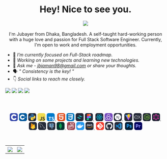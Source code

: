 <h1 align="center" >Hey! Nice to see you.</h1>
<P align="center"><a><img src="https://komarev.com/ghpvc/?username=jbjzeehad&label=Profile%20views&color=0e75b6&style=flat"/></a></P>
<p align="center">I'm Jubayer from Dhaka, Bangladesh. A self-taught hard-working person with a huge love and passion for Full Stack Software Engineer. Currently, I'm open to work and employment opportunities.</p>

- 🌱 *I’m currently focused on Full-Stack roadmap.*
- 🔭 *Working on some projects and learning new technologies.*
- 💬 *Ask me - jbjaman98@gmail.com or share your thoughts.*
- 🗣️ *" Consistency is the key! "*
- 👇 *Social links to reach me closely.*
<P>
<a target="_blank" href="https://linkedin.com/in/jbjzeehad/"><img src="https://img.shields.io/badge/LinkedIn-%230077B5.svg?logo=linkedin&logoColor=white"/></a>
<a target="_blank" href="https://facebook.com/zeinexhub"><img src="https://img.shields.io/badge/Facebook-%231877F2.svg?logo=Facebook&logoColor=white"/></a>
<a target="_blank" href="https://stackoverflow.com/users/21117227/jubayer-bin-jaman"><img src="https://img.shields.io/badge/-Stackoverflow-FE7A16?logo=stack-overflow&logoColor=white"/></a>
<a target="_blank" href="https://www.youtube.com/channel/UC34yNyrKajr4EW7yrUQxc4g"><img src="https://img.shields.io/youtube/channel/subscribers/UC34yNyrKajr4EW7yrUQxc4g"/></a>
</P>
<h2></h2>
<p align="center">
    <a href="https://github.com/jbjzeehad/github-readme-streak-stats"><img title="" alt="" src="https://github-readme-streak-stats.herokuapp.com/?user=jbjzeehad&theme=transparent&hide_border=true&stroke=0000"/></a>
    </p> 
<p align="center">
  <a href="" target="_blank" rel="noreferrer"> <img src="https://github.com/jbjzeehad/jbjzeehad/blob/main/icon/C.svg" alt="html" width="25" height="25"/></a>
  <a href="" target="_blank" rel="noreferrer"> <img src="https://github.com/jbjzeehad/jbjzeehad/blob/main/icon/CPP.svg" alt="html" width="25" height="25"/></a>
  <a href="" target="_blank" rel="noreferrer"> <img src="https://github.com/jbjzeehad/jbjzeehad/blob/main/icon/Python-Dark.svg" alt="html" width="25" height="25"/></a>
  <a href="" target="_blank" rel="noreferrer"> <img src="https://github.com/jbjzeehad/jbjzeehad/blob/main/icon/JavaScript.svg" alt="html" width="25" height="25"/></a>
 <a href="" target="_blank" rel="noreferrer"> <img src="https://github.com/jbjzeehad/jbjzeehad/blob/main/icon/TypeScript.svg" alt="html" width="25" height="25"/></a>.
  <a href="" target="_blank" rel="noreferrer"> <img src="https://github.com/jbjzeehad/jbjzeehad/blob/main/icon/HTML.svg" alt="html" width="25" height="25"/></a>
  <a href="" target="_blank" rel="noreferrer"> <img src="https://github.com/jbjzeehad/jbjzeehad/blob/main/icon/CSS.svg" alt="html" width="25" height="25"/></a>
  <a href="" target="_blank" rel="noreferrer"> <img src="https://github.com/jbjzeehad/jbjzeehad/blob/main/icon/TailwindCSS-Dark.svg" alt="html" width="25" height="25"/></a>
  <a href="" target="_blank" rel="noreferrer"> <img src="https://github.com/jbjzeehad/jbjzeehad/blob/main/icon/Figma-Dark.svg" alt="html" width="25" height="25"/></a>.
<!-- <a href="" target="_blank" rel="noreferrer"> <img src="https://github.com/jbjzeehad/jbjzeehad/blob/main/icon/Bootstrap.svg" alt="html" width="25" height="25"/></a>-->
  <a href="" target="_blank" rel="noreferrer"> <img src="https://github.com/jbjzeehad/jbjzeehad/blob/main/icon/React-Dark.svg" alt="html" width="25" height="25"/></a>
  <a href="" target="_blank" rel="noreferrer"> <img src="https://github.com/jbjzeehad/jbjzeehad/blob/main/icon/Redux.svg" alt="html" width="25" height="25"/></a>
  <a href="" target="_blank" rel="noreferrer"> <img src="https://github.com/jbjzeehad/jbjzeehad/blob/main/icon/NextJS-Dark.svg" alt="html" width="25" height="25"/></a>.
  <a href="" target="_blank" rel="noreferrer"> <img src="https://github.com/jbjzeehad/jbjzeehad/blob/main/icon/Vite-Dark.svg" alt="html" width="25" height="25"/></a>
  <a href="" target="_blank" rel="noreferrer"> <img src="https://github.com/jbjzeehad/jbjzeehad/blob/main/icon/ExpressJS-Dark.svg" alt="html" width="25" height="25"/></a>
  <a href="" target="_blank" rel="noreferrer"> <img src="https://github.com/jbjzeehad/jbjzeehad/blob/main/icon/NodeJS-Dark.svg" width="25" height="25"/></a>
<a href="" target="_blank" rel="noreferrer"><img src="https://github.com/jbjzeehad/jbjzeehad/blob/main/icon/GraphQL-Dark.svg" width="25" height="25"/></a>.
  <a href="" target="_blank" rel="noreferrer"> <img src="https://github.com/jbjzeehad/jbjzeehad/blob/main/icon/Firebase-Dark.svg" alt="html" width="25" height="25"/></a>
  <a href="" target="_blank" rel="noreferrer"> <img src="https://github.com/jbjzeehad/jbjzeehad/blob/main/icon/MySQL-Dark.svg" alt="html" width="25" height="25"/></a>
  <a href="" target="_blank" rel="noreferrer"> <img src="https://github.com/jbjzeehad/jbjzeehad/blob/main/icon/PostgreSQL-Dark.svg" alt="html" width="25" height="25"/></a>
  <a href="" target="_blank" rel="noreferrer"> <img src="https://github.com/jbjzeehad/jbjzeehad/blob/main/icon/MongoDB.svg" alt="html" width="25" height=25"/></a>.
  <a href="" target="_blank" rel="noreferrer"> <img src="https://github.com/jbjzeehad/jbjzeehad/blob/main/icon/Jest.svg" alt="html" width="25" height="25"/></a>
  <a href="" target="_blank" rel="noreferrer"> <img src="https://github.com/jbjzeehad/jbjzeehad/blob/main/icon/Docker.svg" alt="html" width="25" height="25"/></a>
  <a href="" target="_blank" rel="noreferrer"> <img src="https://github.com/jbjzeehad/jbjzeehad/blob/main/icon/AWS-Dark.svg" alt="html" width="25" height="25"/></a>.
  <a href="" target="_blank" rel="noreferrer"> <img src="https://github.com/jbjzeehad/jbjzeehad/blob/main/icon/Git.svg" alt="html" width="25" height="25"/></a>
  <a href="" target="_blank" rel="noreferrer"> <img src="https://github.com/jbjzeehad/jbjzeehad/blob/main/icon/Github-Dark.svg" alt="html" width="25" height="25"/></a>
  <a href="" target="_blank" rel="noreferrer"> <img src="https://github.com/jbjzeehad/jbjzeehad/blob/main/icon/VSCode-Dark.svg" alt="html" width="25" height="25"/></a>.
  <a href="" target="_blank" rel="noreferrer"> <img src="https://github.com/jbjzeehad/jbjzeehad/blob/main/icon/Photoshop.svg" alt="html" width="25" height="25"/></a>
  <a href="" target="_blank" rel="noreferrer"> <img src="https://github.com/jbjzeehad/jbjzeehad/blob/main/icon/Premiere.svg" alt="html" width="25" height="25"/></a>
  </p>  
  <p align="center">
  <img title="" alt="" src="https://github-profile-trophy.vercel.app/?username=jbjzeehad&theme=onedark&no-frame=true&no-bg=true&margin-w=4"/>
    </p>
<table align="center">
    <tr>
        <td><img align="center" src="https://github-readme-stats.vercel.app/api?username=jbjzeehad&hide_title=true&show_icons=true&hide_border=true&theme=transparent&text_color=008080&include_all_commits=true&rank_icon=percentile&show=prs_merged&hide=contribs,issues" /></td>
        <td><img align="center" src="https://github-readme-stats.vercel.app/api/top-langs?username=jbjzeehad&show_icons=true&hide_border=true&hide_title=true&layout=compact&theme=transparent&langs_count=10&text_color=008080" /></td>
    </tr>
</table>
